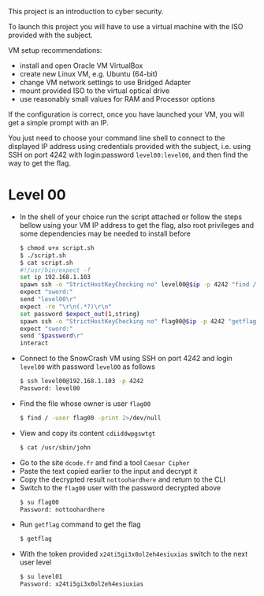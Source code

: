 This project is an introduction to cyber security.

To launch this project you will have to use a virtual machine with the ISO provided with the subject.

VM setup recommendations:
- install and open Oracle VM VirtualBox
- create new Linux VM, e.g. Ubuntu (64-bit)
- change VM network settings to use Bridged Adapter
- mount provided ISO to the virtual optical drive
- use reasonably small values for RAM and Processor options

If the configuration is correct, once you have launched your VM, you will get a simple prompt with an IP.

You just need to choose your command line shell to connect to the displayed IP address using credentials provided with the subject, i.e. using SSH on port 4242 with login:password `level00:level00`, and then find the way to get the flag.

# Level 00
- In the shell of your choice run the script attached or follow the steps bellow using your VM IP address to get the flag, also root privileges and some dependencies may be needed to install before
	```sh
	$ chmod u+x script.sh
	$ ./script.sh
	$ cat script.sh
	#!/usr/bin/expect -f
	set ip 192.168.1.103
	spawn ssh -o "StrictHostKeyChecking no" level00@$ip -p 4242 "find / -user flag00 -print 2>/dev/null -exec cat \{\} \\\; | head -2 | tail -1 | tr 'A-Za-z' 'L-ZA-Kl-za-k'"
	expect "sword:"
	send "level00\r"
	expect -re "\r\n(.*?)\r\n"
	set password $expect_out(1,string)
	spawn ssh -o "StrictHostKeyChecking no" flag00@$ip -p 4242 "getflag"
	expect "sword:"
	send "$password\r"
	interact
	```
- Connect to the SnowCrash VM using SSH on port 4242 and login `level00` with password `level00` as follows
	```sh
	$ ssh level00@192.168.1.103 -p 4242
	Password: level00
	```
- Find the file whose owner is user `flag00`
	```sh
	$ find / -user flag00 -print 2>/dev/null
	```
- View and copy its content `cdiiddwpgswtgt`
	```sh
	$ cat /usr/sbin/john
	```
- Go to the site `dcode.fr` and find a tool `Caesar Cipher`
- Paste the text copied earlier to the input and decrypt it
- Copy the decrypted result `nottoohardhere` and return to the CLI
- Switch to the `flag00` user with the password decrypted above
	```sh
	$ su flag00
	Password: nottoohardhere
	```
- Run `getflag` command to get the flag
	```sh
	$ getflag
	```
- With the token provided `x24ti5gi3x0ol2eh4esiuxias` switch to the next user level
	```sh
	$ su level01
	Password: x24ti5gi3x0ol2eh4esiuxias
	```

